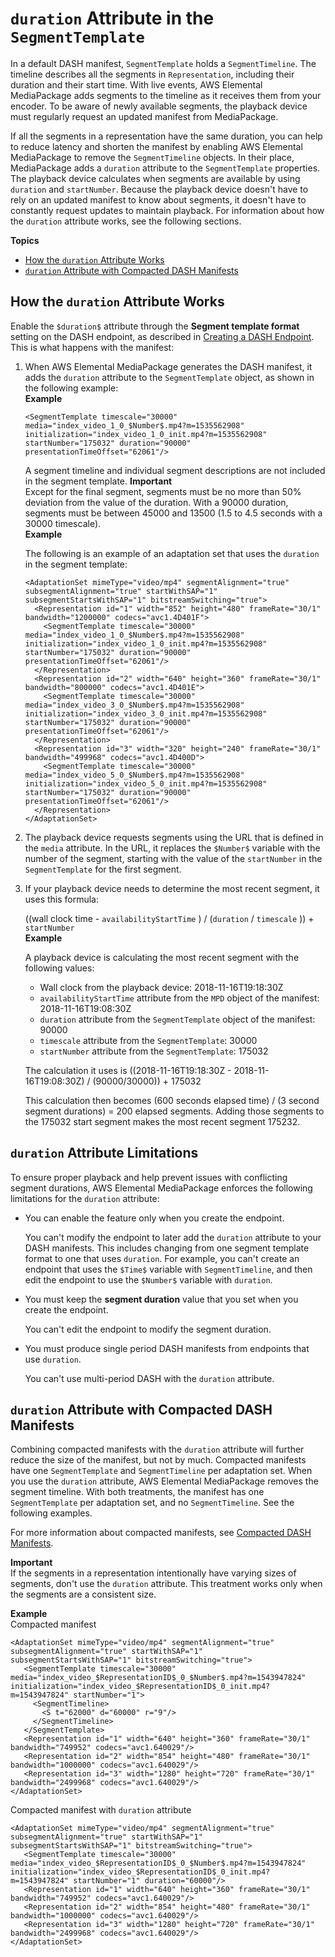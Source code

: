 # `duration` Attribute in the `SegmentTemplate`<a name="segtemp-format-duration"></a>

In a default DASH manifest, `SegmentTemplate` holds a `SegmentTimeline`\. The timeline describes all the segments in `Representation`, including their duration and their start time\. With live events, AWS Elemental MediaPackage adds segments to the timeline as it receives them from your encoder\. To be aware of newly available segments, the playback device must regularly request an updated manifest from MediaPackage\.

If all the segments in a representation have the same duration, you can help to reduce latency and shorten the manifest by enabling AWS Elemental MediaPackage to remove the `SegmentTimeline` objects\. In their place, MediaPackage adds a `duration` attribute to the `SegmentTemplate` properties\. The playback device calculates when segments are available by using `duration` and `startNumber`\. Because the playback device doesn't have to rely on an updated manifest to know about segments, it doesn't have to constantly request updates to maintain playback\. For information about how the `duration` attribute works, see the following sections\.

**Topics**
+ [How the `duration` Attribute Works](#how-stemp-dur-works)
+ [`duration` Attribute with Compacted DASH Manifests](#stemp-dur-combos)

## How the `duration` Attribute Works<a name="how-stemp-dur-works"></a>

Enable the `$duration$` attribute through the **Segment template format** setting on the DASH endpoint, as described in [Creating a DASH Endpoint](endpoints-dash.md)\. This is what happens with the manifest: 

1. When AWS Elemental MediaPackage generates the DASH manifest, it adds the `duration` attribute to the `SegmentTemplate` object, as shown in the following example:  
**Example**  

   ```
   <SegmentTemplate timescale="30000" media="index_video_1_0_$Number$.mp4?m=1535562908" initialization="index_video_1_0_init.mp4?m=1535562908" startNumber="175032" duration="90000" presentationTimeOffset="62061"/>
   ```

   A segment timeline and individual segment descriptions are not included in the segment template\.
**Important**  
Except for the final segment, segments must be no more than 50% deviation from the value of the duration\. With a 90000 duration, segments must be between 45000 and 13500 \(1\.5 to 4\.5 seconds with a 30000 timescale\)\.   
**Example**  

   The following is an example of an adaptation set that uses the `duration` in the segment template:

   ```
   <AdaptationSet mimeType="video/mp4" segmentAlignment="true" subsegmentAlignment="true" startWithSAP="1" subsegmentStartsWithSAP="1" bitstreamSwitching="true">
     <Representation id="1" width="852" height="480" frameRate="30/1" bandwidth="1200000" codecs="avc1.4D401F">
       <SegmentTemplate timescale="30000" media="index_video_1_0_$Number$.mp4?m=1535562908" initialization="index_video_1_0_init.mp4?m=1535562908" startNumber="175032" duration="90000" presentationTimeOffset="62061"/>
     </Representation>
     <Representation id="2" width="640" height="360" frameRate="30/1" bandwidth="800000" codecs="avc1.4D401E">
       <SegmentTemplate timescale="30000" media="index_video_3_0_$Number$.mp4?m=1535562908" initialization="index_video_3_0_init.mp4?m=1535562908" startNumber="175032" duration="90000" presentationTimeOffset="62061"/>
     </Representation>
     <Representation id="3" width="320" height="240" frameRate="30/1" bandwidth="499968" codecs="avc1.4D400D">
       <SegmentTemplate timescale="30000" media="index_video_5_0_$Number$.mp4?m=1535562908" initialization="index_video_5_0_init.mp4?m=1535562908" startNumber="175032" duration="90000" presentationTimeOffset="62061"/>
     </Representation>
   </AdaptationSet>
   ```

1. The playback device requests segments using the URL that is defined in the `media` attribute\. In the URL, it replaces the `$Number$` variable with the number of the segment, starting with the value of the `startNumber` in the `SegmentTemplate` for the first segment\.

1. If your playback device needs to determine the most recent segment, it uses this formula:

   \(\(wall clock time \- `availabilityStartTime` \) / \(`duration` / `timescale` \)\) \+ `startNumber`  
**Example**  

   A playback device is calculating the most recent segment with the following values:
   + Wall clock from the playback device: 2018\-11\-16T19:18:30Z
   + `availabilityStartTime` attribute from the `MPD` object of the manifest: 2018\-11\-16T19:08:30Z
   + `duration` attribute from the `SegmentTemplate` object of the manifest: 90000
   + `timescale` attribute from the `SegmentTemplate`: 30000
   + `startNumber` attribute from the `SegmentTemplate`: 175032

   The calculation it uses is \(\(2018\-11\-16T19:18:30Z \- 2018\-11\-16T19:08:30Z\) / \(90000/30000\)\) \+ 175032

   This calculation then becomes \(600 seconds elapsed time\) / \(3 second segment durations\) = 200 elapsed segments\. Adding those segments to the 175032 start segment makes the most recent segment 175232\.

## `duration` Attribute Limitations<a name="stemp-limitations"></a>

To ensure proper playback and help prevent issues with conflicting segment durations, AWS Elemental MediaPackage enforces the following limitations for the `duration` attribute:
+ You can enable the feature only when you create the endpoint\. 

  You can't modify the endpoint to later add the `duration` attribute to your DASH manifests\. This includes changing from one segment template format to one that uses `duration`\. For example, you can't create an endpoint that uses the `$Time$` variable with `SegmentTimeline`, and then edit the endpoint to use the `$Number$` variable with `duration`\.
+ You must keep the **segment duration** value that you set when you create the endpoint\.

  You can't edit the endpoint to modify the segment duration\.
+ You must produce single period DASH manifests from endpoints that use `duration`\.

  You can't use multi\-period DASH with the `duration` attribute\.

## `duration` Attribute with Compacted DASH Manifests<a name="stemp-dur-combos"></a>

Combining compacted manifests with the `duration` attribute will further reduce the size of the manifest, but not by much\. Compacted manifests have one `SegmentTemplate` and `SegmentTimeline` per adaptation set\. When you use the `duration` attribute, AWS Elemental MediaPackage removes the segment timeline\. With both treatments, the manifest has one `SegmentTemplate` per adaptation set, and no `SegmentTimeline`\. See the following examples\.

For more information about compacted manifests, see [Compacted DASH Manifests](compacted.md)\.

**Important**  
If the segments in a representation intentionally have varying sizes of segments, don't use the `duration` attribute\. This treatment works only when the segments are a consistent size\.

**Example**    
Compacted manifest  

```
<AdaptationSet mimeType="video/mp4" segmentAlignment="true" subsegmentAlignment="true" startWithSAP="1" subsegmentStartsWithSAP="1" bitstreamSwitching="true">
   <SegmentTemplate timescale="30000" media="index_video_$RepresentationID$_0_$Number$.mp4?m=1543947824" initialization="index_video_$RepresentationID$_0_init.mp4?m=1543947824" startNumber="1">
     <SegmentTimeline>
       <S t="62000" d="60000" r="9"/>
     </SegmentTimeline>
   </SegmentTemplate>
   <Representation id="1" width="640" height="360" frameRate="30/1" bandwidth="749952" codecs="avc1.640029"/>
   <Representation id="2" width="854" height="480" frameRate="30/1" bandwidth="1000000" codecs="avc1.640029"/>
   <Representation id="3" width="1280" height="720" frameRate="30/1" bandwidth="2499968" codecs="avc1.640029"/>
</AdaptationSet>
```  
Compacted manifest with `duration` attribute  

```
<AdaptationSet mimeType="video/mp4" segmentAlignment="true" subsegmentAlignment="true" startWithSAP="1" subsegmentStartsWithSAP="1" bitstreamSwitching="true">
   <SegmentTemplate timescale="30000" media="index_video_$RepresentationID$_0_$Number$.mp4?m=1543947824" initialization="index_video_$RepresentationID$_0_init.mp4?m=1543947824" startNumber="1" duration="60000"/>
   <Representation id="1" width="640" height="360" frameRate="30/1" bandwidth="749952" codecs="avc1.640029"/>
   <Representation id="2" width="854" height="480" frameRate="30/1" bandwidth="1000000" codecs="avc1.640029"/>
   <Representation id="3" width="1280" height="720" frameRate="30/1" bandwidth="2499968" codecs="avc1.640029"/>
</AdaptationSet>
```